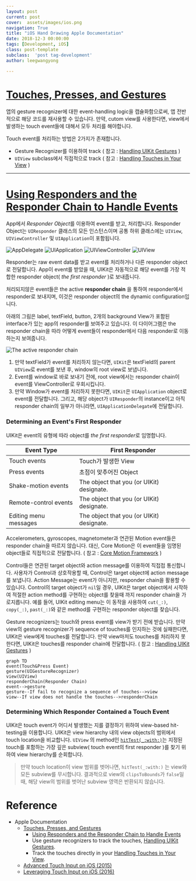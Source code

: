 ```yaml
---
layout: post
current: post
cover:  assets/images/ios.png
navigation: True
title: "iOS Hand Drawing Apple Documentation"
date: 2018-12-3 00:00:00
tags: [Development, iOS]
class: post-template
subclass:  'post tag-development'
author: leegwangyong

---
```


# [Touches, Presses, and Gestures](https://developer.apple.com/documentation/uikit/touches_presses_and_gestures)
 
앱의 gesture recognizer에 대한 event-handling logic을 캡슐화함으로써,  앱 전반적으로 해당 코드를 재사용할 수 있습니다.
만약, cutom view를 사용한다면,  view에서 발생하는 touch event들에 대해서 모두 처리를 해야합니다.

Touch event를 처리하는 방법은 2가지가 존재합니다.
- Gesture Recognizer를 이용하여 track ( 참고 : [Handling UIKit Gestures](https://developer.apple.com/documentation/uikit/touches_presses_and_gestures/handling_uikit_gestures) )
- `UIView` subclass에서 직접적으로 track ( 참고 : [Handling Touches in Your View](https://developer.apple.com/documentation/uikit/touches_presses_and_gestures/handling_touches_in_your_view) )

---

# [Using Responders and the Responder Chain to Handle Events](https://developer.apple.com/documentation/uikit/touches_presses_and_gestures/using_responders_and_the_responder_chain_to_handle_events)

App에서 *Responder Object*를 이용하여 event를 받고, 처리합니다. 
Responder Object는 `UIResponder` 클래스의 모든 인스턴스이며 공통 하위 클래스에는 `UIView`, `UIViewController` 및 `UIApplication`이 포함됩니다. 

![AppDelegate](https://ws3.sinaimg.cn/large/006tNbRwly1fxy649uf5nj30ty05iwfb.jpg)
![UIApplication](https://ws4.sinaimg.cn/large/006tNbRwly1fxy65o7vsjj30ni03qq3h.jpg)
![UIViewController](https://ws4.sinaimg.cn/large/006tNbRwly1fxy66fppvxj31ok03y0ua.jpg)
![UIView](https://ws3.sinaimg.cn/large/006tNbRwly1fxy66y7ibuj31ok03y76c.jpg)

Responder는 raw event data를 받고 event를 처리하거나 다른 responder object로 전달합니다. App이 event를 받았을 때, UIKit은 자동적으로 해당 event를 가장 적합한 responder object( *the first responder* )로 보내줍니다.

처리되지않은 event들은 the active **responder chain** 을 통하여 responder에서 responder로 보내지며, 이것은 responder object의 the dynamic configuration입니다.

아래의 그림은 label, textField, button, 2개의 background View가 포함된 interface가 있는 app의 responder를 보여주고 있습니다. 이 다이어그램은 the responder chain을 따라 어떻게 event들이 responder에서 다음 responder로 이동하는지 보여줍니다.

![The active responder chain](https://docs-assets.developer.apple.com/published/7c21d852b9/f17df5bc-d80b-4e17-81cf-4277b1e0f6e4.png)

1. 만약 textField가 event를 처리하지 않는다면, `UIKit`은 textField의 parent `UIView`로 event를 보낸 후, window의 root view로 보냅니다. 
2. Event를 window로 바로 보내기 전에, root view에서는 responder chain이 event를 ViewController로 우회시킵니다.
3. 만약 Window가 event를 처리하지 못한다면, `UIKit`은 `UIApplication` object로 event를 전달합니다. 그리고, 해당 object가 `UIResponder`의 instance이고 아직 responder chain의 일부가 아니라면,  `UIApplicationDelegate`에 전달합니다.


### Determining an Event's First Responder

UIKit은 event의 유형에 따라 object를 *the first responder*로 임명합니다.

| Event Type | First Responder				|
| --										| --										|
| Touch events					| Touch가 발생한 View 		|
| Press events						| 초점이 맞추어진 Object 	|
| Shake-motion events 		| The object that you (or UIKit) designate. |
| Remote-control events 	| The object that you (or UIKit) designate. |
| Editing menu messages	| The object that you (or UIKit) designate. |

Accelerometers, gyroscopes, magnetometer과 연관된 Motion event들은 responder chain을 따르지 않습니다. 대신, Core Motion은 이 event들을 임명된 object들로 직접적으로 전달합니다. ( 참고 :  [Core Motion Framework](https://developer.apple.com/library/archive/documentation/Miscellaneous/Conceptual/iPhoneOSTechOverview/CoreServicesLayer/CoreServicesLayer.html#//apple_ref/doc/uid/TP40007898-CH10-SW27) )
 
Control들은 연관된 target object와 action message를 이용하여 직접접 통신합니다. 사용자가 Control과 상호작용할 때, Control은 target object에 action message를 보냅니다.
Action Message는 event가 아니지만, responder chain을 활용할 수 있습니다.
Control의 target object가 `nil`일 경우, UIKit은 target object에서 시작하여 적절한 action method를 구현하는 object를 찾을때 까지 responder chain을 가로지릅니다. 예를 들어, UIKit editing menu는 이 동작을 사용하여 `cut(_:)`, `copy(_:)`, `past(_:)`와 같은 method를 구현하는 responder object를 찾습니다.

Gesture recognizers는 touch와 press event를 view가 받기 전에 받습니다. 만약 view의 gesture recognizer가 sequence of touches를 인지하는 것에 실패한다면, UIKit은 view에게 touches를 전달합니다. 만약 view마저도 touches를 처리하지 못한다면, UIKit은 touches를 responder chain에 전달합니다.  ( 참고 : [Handling UIKit Gestures](https://developer.apple.com/documentation/uikit/touches_presses_and_gestures/handling_uikit_gestures) )

```mermaid
graph TD
event(Touch&Press Event)
gesture(UIGestureRecognizer)
view(UIView)
responderChain(Responder Chain)
event-->gesture
gesture--If fail to recognize a sequence of touches-->view
view--If view does not handle the touches-->responderChain
```

### Determining Which Responder Contained a Touch Event

UIKit은 touch event가 어디서 발생했는 지를 결정하기 위하여 view-based hit-testing을 이용합니다. UIKit은 view hierarchy 내의 view objects의 범위에서 touch location을 비교합니다.  `UIView` 의 method인 [`hitTest(_:with:)`](https://developer.apple.com/documentation/uikit/uiview/1622469-hittest)는 지정된 touch를 포함하는 가장 깊은 subview( touch event의 first responder )를 찾기 위하여 view hierarchy를 순회합니다.  
> 만약 touch location이 view 범위를 벗어나면, `hitTest(_:with:)` 는 view와 모든 subview를 무시합니다. 결과적으로 view의 `clipsToBounds`가 `false`일 때,  해당 view의 범위를 벗어난 subview 영역은  반환되지 않습니다.



# Reference

- Apple Documentation
	- [Touches, Presses, and Gestures](https://developer.apple.com/documentation/uikit/touches_presses_and_gestures)
		- [Using Responders and the Responder Chain to Handle Events](https://developer.apple.com/documentation/uikit/touches_presses_and_gestures/using_responders_and_the_responder_chain_to_handle_events)
		- Use gesture recognizers to track the touches, [Handling UIKit Gestures](https://developer.apple.com/documentation/uikit/touches_presses_and_gestures/handling_uikit_gestures).
		-  Track the touches directly in your [Handling Touches in Your View](https://developer.apple.com/documentation/uikit/touches_presses_and_gestures/handling_touches_in_your_view).
	- [Advanced Touch Input on iOS (2015)](https://developer.apple.com/videos/play/wwdc2015/233/)
	- [Leveraging Touch Input on iOS (2016)](https://developer.apple.com/videos/play/wwdc2016/220)


